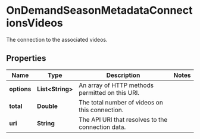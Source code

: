 

# OnDemandSeasonMetadataConnectionsVideos

The connection to the associated videos.

## Properties

| Name | Type | Description | Notes |
|------------ | ------------- | ------------- | -------------|
|**options** | **List&lt;String&gt;** | An array of HTTP methods permitted on this URI. |  |
|**total** | **Double** | The total number of videos on this connection. |  |
|**uri** | **String** | The API URI that resolves to the connection data. |  |



